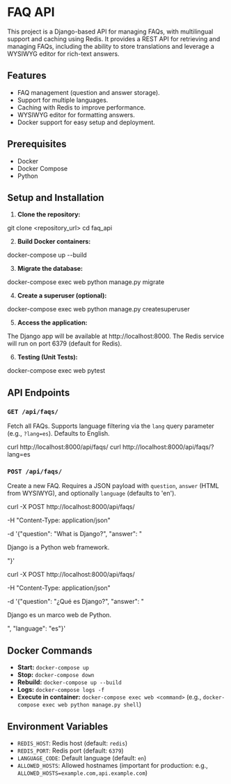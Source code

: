 # FAQ API

This project is a Django-based API for managing FAQs, with multilingual support and caching using Redis. It provides a REST API for retrieving and managing FAQs, including the ability to store translations and leverage a WYSIWYG editor for rich-text answers.

## Features

- FAQ management (question and answer storage).
- Support for multiple languages.
- Caching with Redis to improve performance.
- WYSIWYG editor for formatting answers.
- Docker support for easy setup and deployment.

## Prerequisites

- Docker
- Docker Compose
- Python

## Setup and Installation

1. **Clone the repository:**

git clone <repository_url>
cd faq_api


2. **Build Docker containers:**

docker-compose up --build


3. **Migrate the database:**

docker-compose exec web python manage.py migrate


4. **Create a superuser (optional):**

docker-compose exec web python manage.py createsuperuser


5. **Access the application:**

The Django app will be available at http://localhost:8000.
The Redis service will run on port 6379 (default for Redis).

6. **Testing (Unit Tests):**

docker-compose exec web pytest


## API Endpoints

### `GET /api/faqs/`

Fetch all FAQs.  Supports language filtering via the `lang` query parameter (e.g., `?lang=es`). Defaults to English.

curl http://localhost:8000/api/faqs/
curl http://localhost:8000/api/faqs/?lang=es


### `POST /api/faqs/`

Create a new FAQ.  Requires a JSON payload with `question`, `answer` (HTML from WYSIWYG), and optionally `language` (defaults to 'en').

curl -X POST http://localhost:8000/api/faqs/ 

-H "Content-Type: application/json" 

-d '{"question": "What is Django?", "answer": "<p>Django is a Python web framework.</p>"}'

curl -X POST http://localhost:8000/api/faqs/ 

-H "Content-Type: application/json" 

-d '{"question": "¿Qué es Django?", "answer": "<p>Django es un marco web de Python.</p>", "language": "es"}'


## Docker Commands

- **Start:** `docker-compose up`
- **Stop:** `docker-compose down`
- **Rebuild:** `docker-compose up --build`
- **Logs:** `docker-compose logs -f`
- **Execute in container:** `docker-compose exec web <command>` (e.g., `docker-compose exec web python manage.py shell`)

## Environment Variables

- `REDIS_HOST`: Redis host (default: `redis`)
- `REDIS_PORT`: Redis port (default: `6379`)
- `LANGUAGE_CODE`: Default language (default: `en`)
- `ALLOWED_HOSTS`: Allowed hostnames (important for production: e.g., `ALLOWED_HOSTS=example.com,api.example.com`)



